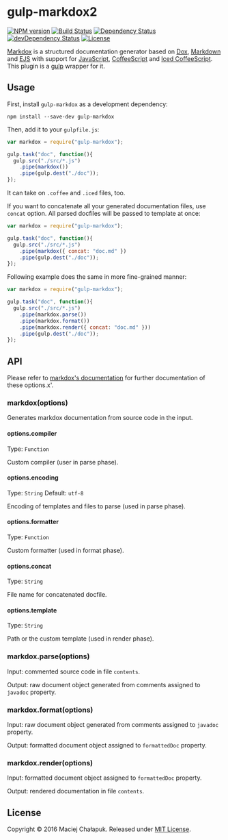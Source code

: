 [npm-url]: https://npmjs.org/package/gulp-markdox2
[npm-image]: https://img.shields.io/npm/v/gulp-markdox2.svg?maxAge=2592000

[travis-url]: http://travis-ci.org/muroc/gulp-markdox2
[travis-image]: https://img.shields.io/travis/muroc/gulp-markdox2.svg?maxAge=2592000

[david-url]: https://david-dm.org/muroc/gulp-markdox2
[david-image]: https://david-dm.org/muroc/gulp-markdox2.svg

[david-url-dev]: https://david-dm.org/muroc/gulp-markdox2?type=dev
[david-image-dev]: https://david-dm.org/muroc/gulp-markdox2/dev-status.svg

[license-url]: LICENSE
[license-image]: https://img.shields.io/github/license/muroc/gulp-markdox2.svg?maxAge=2592000

# gulp-markdox2

[![NPM version][npm-image]][npm-url]
[![Build Status][travis-image]][travis-url]
[![Dependency Status][david-image]][david-url]
[![devDependency Status][david-image-dev]][david-url-dev]
[![License][license-image]][license-url]

[Markdox][markdox] is a structured documentation generator based on [Dox][dox],
[Markdown][markdown] and [EJS][ejs] with support for [JavaScript][js], [CoffeeScript][coffee]
and [Iced CoffeeScript][iced].
This plugin is a [gulp][gulp] wrapper for it.

[markdox]: https://github.com/cbou/markdox
[dox]: https://github.com/tj/dox
[markdown]: https://daringfireball.net/projects/markdown/syntax
[ejs]: http://www.embeddedjs.com/
[js]: https://developer.mozilla.org/en-US/docs/Web/JavaScript
[coffee]: http://coffeescript.org/
[iced]: http://maxtaco.github.io/coffee-script/
[gulp]: https://github.com/gulpjs/gulp

## Usage
First, install `gulp-markdox` as a development dependency:

```shell
npm install --save-dev gulp-markdox
```

Then, add it to your `gulpfile.js`:

```javascript
var markdox = require("gulp-markdox");

gulp.task("doc", function(){
  gulp.src("./src/*.js")
    .pipe(markdox())
    .pipe(gulp.dest("./doc"));
});
```

It can take on `.coffee` and `.iced` files, too.

If you want to concatenate all your generated documentation files, use `concat` option.
All parsed docfiles will be passed to template at once:

```javascript
var markdox = require("gulp-markdox");

gulp.task("doc", function(){
  gulp.src("./src/*.js")
    .pipe(markdox({ concat: "doc.md" })
    .pipe(gulp.dest("./doc"));
});
```

Following example does the same in more fine-grained manner:

```javascript
var markdox = require("gulp-markdox");

gulp.task("doc", function(){
  gulp.src("./src/*.js")
    .pipe(markdox.parse())
    .pipe(markdox.format())
    .pipe(markdox.render({ concat: "doc.md" }))
    .pipe(gulp.dest("./doc"));
});
```

## API
Please refer to [markdox's documentation][markdox] for further documentation of these options.x'.

### markdox(options)
Generates markdox documentation from source code in the input.

#### options.compiler
Type: `Function`

Custom compiler (user in parse phase).

#### options.encoding
Type: `String`
Default: `utf-8`

Encoding of templates and files to parse (used in parse phase).

#### options.formatter
Type: `Function`

Custom formatter (used in format phase).

#### options.concat
Type: `String`

File name for concatenated docfile.

#### options.template
Type: `String`

Path or the custom template (used in render phase).

### markdox.parse(options)
Input: commented source code in file `contents`.

Output: raw document object generated from comments assigned to `javadoc` property.

### markdox.format(options)
Input: raw document object generated from comments assigned to `javadoc` property.

Output: formatted document object assigned to `formattedDoc` property.

### markdox.render(options)
Input: formatted document object assigned to `formattedDoc` property.

Output: rendered documentation in file `contents`.

## License

Copyright &copy; 2016 Maciej Chałapuk. Released under [MIT License](LICENSE).

